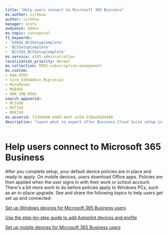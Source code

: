 ```yaml
---
title: "Help users connect to Microsoft 365 Business"
ms.author: sirkkuw
author: sirkkuw
manager: scotv
audience: Admin
ms.topic: conceptual
f1_keywords:
- 'O365E_BCSSetupComplete'
- 'BCSSetupComplete'
- 'BCS365_BCSSetupComplete'
ms.service: o365-administration
localization_priority: Normal
ms.collection: M365-subscription-management 
ms.custom:
- Adm_O365
- Core_O365Admin_Migration
- MiniMaven
- MSB365
- OKR_SMB_M365
search.appverid:
- BCS160
- MET150
- MOE150
ms.assetid: f338e660-6483-4eef-acb9-53dee5bd4408
description: "Learn what to expect after Business Cloud Suite setup is complete."
---
```


# Help users connect to Microsoft 365 Business

After you complete setup, your default device policies are in place and ready to apply. On mobile devices, users download Office apps. Policies are then applied when the user signs in with their work or school account. There's a bit more work to do before policies apply to Windows PCs, such as an in-place upgrade. See and share the following topics to help users get set up and connected:
  
[Set up Windows devices for Microsoft 365 Business users](set-up-windows-devices.md)
  
[Use the step-by-step guide to add Autopilot devices and profile](add-autopilot-devices-and-profile.md)
  
[Set up mobile devices for Microsoft 365 Business users](set-up-mobile-devices.md)
  

